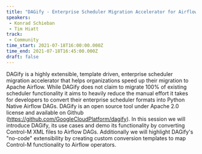 ```yaml
---
title: "DAGify - Enterprise Scheduler Migration Accelerator for Airflow"
speakers:
 - Konrad Schieban
 - Tim Hiatt
track:
 - Community
time_start: 2021-07-18T16:00:00.000Z
time_end: 2021-07-18T16:45:00.000Z
draft: false
---
```


DAGify is a highly extensible, template driven, enterprise scheduler migration accelerator that helps organizations speed up their migration to Apache Airflow. While DAGify does not claim to migrate 100% of existing scheduler functionality it aims to heavily reduce the manual effort it takes for developers to convert their enterprise scheduler formats into Python Native Airflow DAGs.
DAGify is an open source tool under Apache 2.0 license and available on Github (https://github.com/GoogleCloudPlatform/dagify).
In this session we will introduce DAGify, its use cases and demo its functionality by converting Control-M XML files to Airflow DAGs.
Additionally we will highlight DAGify's "no-code" extensibility by creating custom conversion templates to map Control-M functionality to Airflow operators.